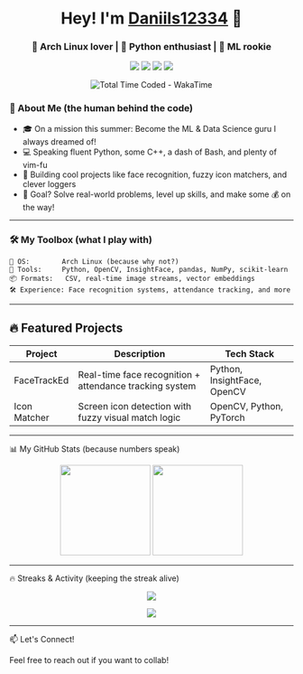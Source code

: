 <h1 align="center">Hey! I'm <a href="https://github.com/Daniils12334">Daniils12334</a> 👋</h1>
<h3 align="center">🐧 Arch Linux lover | 🐍 Python enthusiast | 🤖 ML rookie </h3>

<p align="center">
  <img src="https://img.shields.io/badge/Arch%20Linux-1793D1?style=for-the-badge&logo=arch-linux&logoColor=white" />
  <img src="https://img.shields.io/badge/Python-3776AB?style=for-the-badge&logo=python&logoColor=white" />
  <img src="https://img.shields.io/badge/C++-00599C?style=for-the-badge&logo=cplusplus&logoColor=white" />
  <img src="https://img.shields.io/badge/Machine%20Learning-ff69b4?style=for-the-badge" />
</p>
<p align="center">
  <img src="https://wakatime.com/badge/user/061dee54-86ce-4c19-aae7-37ac3d2d087d.svg" alt="Total Time Coded - WakaTime" />
</p>

### 🚀 About Me (the human behind the code)

- 🎓 On a mission this summer: Become the ML & Data Science guru I always dreamed of!
- 💻 Speaking fluent Python, some C++, a dash of Bash, and plenty of vim-fu
- 🎯 Building cool projects like face recognition, fuzzy icon matchers, and clever loggers
- 🧠 Goal? Solve real-world problems, level up skills, and make some 💰 on the way!

---

### 🛠️ My Toolbox (what I play with)

```text
🐧 OS:        Arch Linux (because why not?)
🧠 Tools:     Python, OpenCV, InsightFace, pandas, NumPy, scikit-learn
📦 Formats:   CSV, real-time image streams, vector embeddings
🛠️ Experience: Face recognition systems, attendance tracking, and more
```

---
## 🔥 Featured Projects

| Project        | Description                                               | Tech Stack                         |
|----------------|-----------------------------------------------------------|------------------------------------|
| FaceTrackEd    | Real-time face recognition + attendance tracking system   | Python, InsightFace, OpenCV        |
| Icon Matcher   | Screen icon detection with fuzzy visual match logic       | OpenCV, Python, PyTorch            |

---

📊 My GitHub Stats (because numbers speak)
<p align="center"> <img src="https://github-readme-stats.vercel.app/api?username=Daniils12334&show_icons=true&theme=tokyonight" height="160" /> <img src="https://github-readme-stats.vercel.app/api/top-langs/?username=Daniils12334&layout=compact&theme=tokyonight" height="160" /> </p>

---

🔥 Streaks & Activity (keeping the streak alive)
<p align="center"> <img src="https://github-readme-streak-stats.herokuapp.com/?user=Daniils12334&theme=tokyonight&hide_border=true" /> </p> <p align="center"> <img src="https://github-profile-summary-cards.vercel.app/api/cards/profile-details?username=Daniils12334&theme=tokyonight" /> </p>

---

📫 Let's Connect!

Feel free to reach out if you want to collab!
